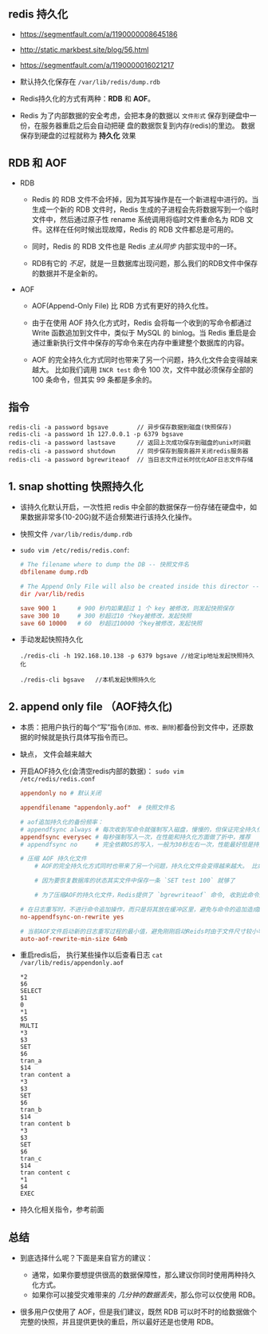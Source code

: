 ## redis 持久化
* https://segmentfault.com/a/1190000008645186

* http://static.markbest.site/blog/56.html

* https://segmentfault.com/a/1190000016021217

* 默认持久化保存在 `/var/lib/redis/dump.rdb`

* Redis持久化的方式有两种：__RDB__ 和 __AOF__。

* Redis 为了内部数据的安全考虑，会把本身的数据以 `文件形式` 保存到硬盘中一份，在服务器重启之后会自动把硬 盘的数据恢复到内存(redis)的里边。 数据保存到硬盘的过程就称为 __持久化__ 效果


## RDB 和 AOF 
* RDB
    * Redis 的 RDB 文件不会坏掉，因为其写操作是在一个新进程中进行的。当生成一个新的 RDB 文件时，Redis 生成的子进程会先将数据写到一个临时文件中，然后通过原子性 rename 系统调用将临时文件重命名为 RDB 文件。这样在任何时候出现故障，Redis 的 RDB 文件都总是可用的。
    
    * 同时，Redis 的 RDB 文件也是 Redis _主从同步_ 内部实现中的一环。

    * RDB有它的 _不足_，就是一旦数据库出现问题，那么我们的RDB文件中保存的数据并不是全新的。

* AOF
    * AOF(Append-Only File) 比 RDB 方式有更好的持久化性。
    
    * 由于在使用 AOF 持久化方式时，Redis 会将每一个收到的写命令都通过 Write 函数追加到文件中，类似于 MySQL 的 binlog。当 Redis 重启是会通过重新执行文件中保存的写命令来在内存中重建整个数据库的内容。

    * AOF 的完全持久化方式同时也带来了另一个问题，持久化文件会变得越来越大。 比如我们调用 `INCR test` 命令 100 次，文件中就必须保存全部的 100 条命令，但其实 99 条都是多余的。


## 指令
```
redis-cli -a password bgsave        // 异步保存数据到磁盘(快照保存)
redis-cli -a password 1h 127.0.0.1 -p 6379 bgsave
redis-cli -a password lastsave      // 返回上次成功保存到磁盘的unix时间戳
redis-cli -a password shutdown      // 同步保存到服务器并关闭redis服务器
redis-cli -a password bgrewriteaof  // 当日志文件过长时优化AOF日志文件存储
```

## 1. snap shotting 快照持久化
* 该持久化默认开启，一次性把 redis 中全部的数据保存一份存储在硬盘中，如果数据非常多(10-20G)就不适合频繁进行该持久化操作。

* 快照文件 `/var/lib/redis/dump.rdb`

* `sudo vim /etc/redis/redis.conf`:
    ```conf
    # The filename where to dump the DB -- 快照文件名
    dbfilename dump.rdb

    # The Append Only File will also be created inside this director -- 快照目录
    dir /var/lib/redis

    save 900 1      # 900 秒内如果超过 1 个 key 被修改，则发起快照保存 
    save 300 10     # 300 秒超过10 个key被修改，发起快照 
    save 60 10000   # 60  秒超过10000 个key被修改，发起快照 
    ```

* 手动发起快照持久化
    ```
    ./redis-cli -h 192.168.10.138 -p 6379 bgsave //给定ip地址发起快照持久化

    ./redis-cli bgsave   //本机发起快照持久化
    ```


## 2. append only file （AOF持久化)
* 本质：把用户执行的每个“写”指令(`添加、修改、删除`)都备份到文件中，还原数据的时候就是执行具体写指令而已。

* 缺点， 文件会越来越大

* 开启AOF持久化(会清空redis内部的数据)： `sudo vim /etc/redis/redis.conf`
    ```conf
    appendonly no # 默认关闭

    appendfilename "appendonly.aof"  # 快照文件名

    # aof追加持久化的备份频率：
    # appendfsync always # 每次收到写命令就强制写入磁盘，慢慢的，但保证完全持久化，不推荐
    appendfsync everysec # 每秒强制写入一次，在性能和持久化方面做了折中，推荐
    # appendfsync no     # 完全依赖OS的写入，一般为30秒左右一次，性能最好但是持久化最没有保证，不被推荐

    # 压缩 AOF 持久化文件
        # AOF的完全持久化方式同时也带来了另一个问题，持久化文件会变得越来越大。 比如我们调用 `INCR test` 命令100次，文件中就必须保存全部的100条命令，但其实99条都是多余的。

        # 因为要恢复数据库的状态其实文件中保存一条 `SET test 100` 就够了

        # 为了压缩AOF的持久化文件，Redis提供了 `bgrewriteaof` 命令, 收到此命令后Redis将使用与快照类似的方式将内存中的数据以命令的方式保存到临时文件中，最后替换原来的文件，以此来实现控制AOF文件的增长。

    # 在日志重写时，不进行命令追加操作，而只是将其放在缓冲区里，避免与命令的追加造成DISK IO上的冲突。    
    no-appendfsync-on-rewrite yes

    # 当前AOF文件启动新的日志重写过程的最小值，避免刚刚启动Reids时由于文件尺寸较小导致频繁的重写。
    auto-aof-rewrite-min-size 64mb
    ```

* 重启redis后， 执行某些操作以后查看日志 `cat /var/lib/redis/appendonly.aof`
    ```aof
    *2
    $6
    SELECT
    $1
    0
    *1
    $5
    MULTI
    *3
    $3
    SET
    $6
    tran_a
    $14
    tran content a
    *3
    $3
    SET
    $6
    tran_b
    $14
    tran content b
    *3
    $3
    SET
    $6
    tran_c
    $14
    tran content c
    *1
    $4
    EXEC
    `````

* 持久化相关指令，参考前面


## 总结
* 到底选择什么呢？下面是来自官方的建议：
    * 通常，如果你要想提供很高的数据保障性，那么建议你同时使用两种持久化方式。
    * 如果你可以接受灾难带来的 _几分钟的数据丢失_，那么你可以仅使用 RDB。

* 很多用户仅使用了 AOF，但是我们建议，既然 RDB 可以时不时的给数据做个完整的快照，并且提供更快的重启，所以最好还是也使用 RDB。
